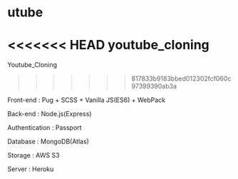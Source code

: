 # utube
<<<<<<< HEAD
youtube_cloning
=======
Youtube_Cloning
>>>>>>> 817833b9183bbed012302fcf060c97399390ab3a

Front-end : Pug + SCSS + Vanilla JS(ES6) + WebPack

Back-end : Node.js(Express)

Authentication : Passport

Database : MongoDB(Atlas)

Storage : AWS S3

Server : Heroku
